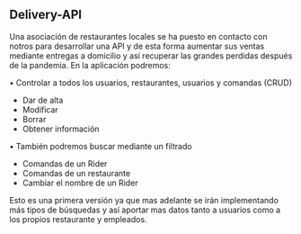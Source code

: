 ## Delivery-API

Una asociación de restaurantes locales se ha puesto en contacto con notros para desarrollar una API y de esta forma aumentar sus ventas mediante entregas a domicilio y así recuperar las grandes perdidas después de la pandemia.
En la aplicación podremos:

•	Controlar a todos los usuarios, restaurantes, usuarios y comandas (CRUD)
-	Dar de alta
-	Modificar
-	Borrar
-	Obtener información

•	También podremos buscar mediante un filtrado
- Comandas de un Rider
- Comandas de un restaurante
- Cambiar el nombre de un Rider

Esto es una primera versión ya que mas adelante se irán implementando más tipos de búsquedas y así aportar mas datos tanto a usuarios como a los propios restaurante y empleados.	
